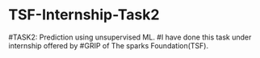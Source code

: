 # TSF-Internship-Task2
#TASK2: Prediction using unsupervised ML.
#I have done this task under internship offered by #GRIP of The sparks Foundation(TSF).
